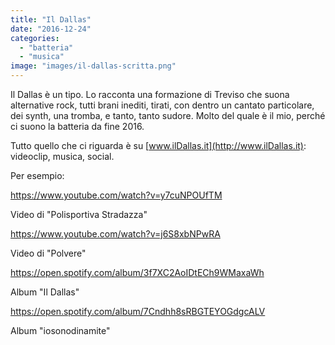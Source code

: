 ```yaml
---
title: "Il Dallas"
date: "2016-12-24"
categories: 
  - "batteria"
  - "musica"
image: "images/il-dallas-scritta.png"
---
```


Il Dallas è un tipo. Lo racconta una formazione di Treviso che suona alternative rock, tutti brani inediti, tirati, con dentro un cantato particolare, dei synth, una tromba, e tanto, tanto sudore. Molto del quale è il mio, perché ci suono la batteria da fine 2016.

Tutto quello che ci riguarda è su [www.ilDallas.it](http://www.ilDallas.it): videoclip, musica, social.

Per esempio:

https://www.youtube.com/watch?v=y7cuNPOUfTM

Video di "Polisportiva Stradazza"

https://www.youtube.com/watch?v=j6S8xbNPwRA

Video di "Polvere"

https://open.spotify.com/album/3f7XC2AoIDtECh9WMaxaWh

Album "Il Dallas"

https://open.spotify.com/album/7Cndhh8sRBGTEYOGdgcALV

Album "iosonodinamite"
